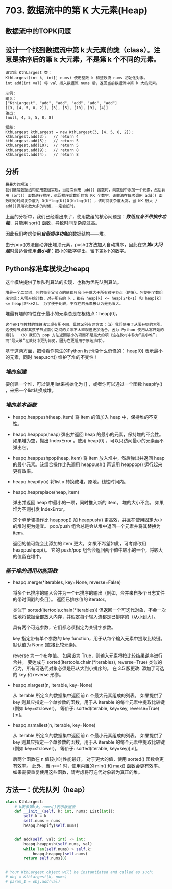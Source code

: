 # 703. 数据流中的第 K 大元素(Heap)
## 数据流中的TOPK问题
## 设计一个找到数据流中第 k 大元素的类（class）。注意是排序后的第 k 大元素，不是第 k 个不同的元素。

    请实现 KthLargest 类：
    KthLargest(int k, int[] nums) 使用整数 k 和整数流 nums 初始化对象。
    int add(int val) 将 val 插入数据流 nums 后，返回当前数据流中第 k 大的元素。

    示例：
    输入：
    ["KthLargest", "add", "add", "add", "add", "add"]
    [[3, [4, 5, 8, 2]], [3], [5], [10], [9], [4]]
    输出：
    [null, 4, 5, 5, 8, 8]

    解释：
    KthLargest kthLargest = new KthLargest(3, [4, 5, 8, 2]);
    kthLargest.add(3);   // return 4
    kthLargest.add(5);   // return 5
    kthLargest.add(10);  // return 5
    kthLargest.add(9);   // return 8
    kthLargest.add(4);   // return 8

## 分析
    最暴力的解法：
    我们底层数据结构使用数组实现，当每次调用 add() 函数时，向数组中添加一个元素，然后调用 sort() 函数进行排序，返回排序后数组的第 KK 个数字。该做法在每次调用 add() 函数时的时间复杂度为 O(K*log(K))O(K∗log(K)) ，该时间复杂度太高，当 KK 很大 / add()调用次数太多的时候，一定会超时。

上面的分析中，我们已经看出来了，使用数组的核心问题是：***数组自身不带排序功能***，只能用 sort() 函数，导致时间复杂度过高。

因此我们考虑使用***自带排序功能***的数据结构——堆。

由于pop()方法自动弹出堆顶元素，push()方法加入自动排序，因此在求***第k大问题***时最适合使用***最小堆***：把小的数字弹出，留下第k小的数字。

## Python标准库模块之heapq
这个模块提供了堆队列算法的实现，也称为优先队列算法。

    堆是一个二叉树，它的每个父节点的值都只会小于或大于所有孩子节点（的值）。它使用了数组来实现：从零开始计数，对于所有的 k ，都有 heap[k] <= heap[2*k+1] 和 heap[k] <= heap[2*k+2]。 为了便于比较，不存在的元素被认为是无限大。 
堆最有趣的特性在于最小的元素总是在根结点：heap[0]。

    这个API与教材的堆算法实现有所不同，具体区别有两方面：（a）我们使用了从零开始的索引。这使得节点和其孩子节点索引之间的关系不太直观但更加适合，因为 Python 使用从零开始的索引。 （b）我们的 pop 方法返回最小的项而不是最大的项（这在教材中称为“最小堆”；而“最大堆”在教材中更为常见，因为它更适用于原地排序）。
基于这两方面，把堆看作原生的Python list也没什么奇怪的： heap[0] 表示最小的元素，同时 heap.sort() 维护了堆的不变性！
### ***堆的创建***
要创建一个堆，可以使用list来初始化为 [] ，或者你可以通过一个函数 heapify() ，来把一个list转换成堆。
### ***堆的基本函数***
* heapq.heappush(heap, item)
将 item 的值加入 heap 中，保持堆的不变性。

* heapq.heappop(heap)
弹出并返回 heap 的最小的元素，保持堆的不变性。如果堆为空，抛出 IndexError 。使用 heap[0] ，可以只访问最小的元素而不弹出它。

* heapq.heappushpop(heap, item)
将 item 放入堆中，然后弹出并返回 heap 的最小元素。该组合操作比先调用 heappush() 再调用 heappop() 运行起来更有效率。

* heapq.heapify(x)
将list x 转换成堆，原地，线性时间内。

* heapq.heapreplace(heap, item)

    弹出并返回 heap 中最小的一项，同时推入新的 item。 堆的大小不变。 如果堆为空则引发 IndexError。

    这个单步骤操作比 heappop() 加 heappush() 更高效，并且在使用固定大小的堆时更为适宜。 pop/push 组合总是会从堆中返回一个元素并将其替换为 item。

    返回的值可能会比添加的 item 更大。 如果不希望如此，可考虑改用 heappushpop()。 它的 push/pop 组合会返回两个值中较小的一个，将较大的值留在堆中。
### ***基于堆的通用功能函数***    
* heapq.merge(*iterables, key=None, reverse=False)

    将多个已排序的输入合并为一个已排序的输出（例如，合并来自多个日志文件的带时间戳的条目）。 返回已排序值的 iterator。

    类似于 sorted(itertools.chain(*iterables)) 但返回一个可迭代对象，不会一次性地将数据全部放入内存，并假定每个输入流都是已排序的（从小到大）。

    具有两个可选参数，它们都必须指定为关键字参数。

    key 指定带有单个参数的 key function，用于从每个输入元素中提取比较键。 默认值为 None (直接比较元素)。

    reverse 为一个布尔值。 如果设为 True，则输入元素将按比较结果逆序进行合并。 要达成与 sorted(itertools.chain(*iterables), reverse=True) 类似的行为，所有可迭代对象必须是已从大到小排序的。
    在 3.5 版更改: 添加了可选的 key 和 reverse 形参。

* heapq.nlargest(n, iterable, key=None)

    从 iterable 所定义的数据集中返回前 n 个最大元素组成的列表。 如果提供了 key 则其应指定一个单参数的函数，用于从 iterable 的每个元素中提取比较键 (例如 key=str.lower)。 等价于: sorted(iterable, key=key, reverse=True)[:n]。

* heapq.nsmallest(n, iterable, key=None)

    从 iterable 所定义的数据集中返回前 n 个最小元素组成的列表。 如果提供了 key 则其应指定一个单参数的函数，用于从 iterable 的每个元素中提取比较键 (例如 key=str.lower)。 等价于: sorted(iterable, key=key)[:n]。

    后两个函数在 n 值较小时性能最好。 对于更大的值，使用 sorted() 函数会更有效率。 此外，当 n==1 时，使用内置的 min() 和 max() 函数会更有效率。 如果需要重复使用这些函数，请考虑将可迭代对象转为真正的堆。


## 方法一：优先队列（heap）
```python
class KthLargest:
    # k表示第k大，nums[]表示数据流
    def __init__(self, k: int, nums: List[int]):
        self.k = k
        self.nums = nums
        heapq.heapify(self.nums)


    def add(self, val: int) -> int:
        heapq.heappush(self.nums, val)
        while len(self.nums) > self.k:
            heapq.heappop(self.nums)
        return self.nums[0]


# Your KthLargest object will be instantiated and called as such:
# obj = KthLargest(k, nums)
# param_1 = obj.add(val)
```
